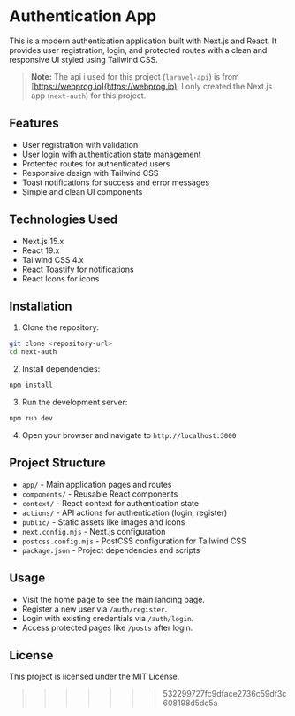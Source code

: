 # Authentication App


This is a modern authentication application built with Next.js and React. It provides user registration, login, and protected routes with a clean and responsive UI styled using Tailwind CSS.

> **Note:** The api i used for this project (`laravel-api`) is from [https://webprog.io](https://webprog.io). I only created the Next.js app (`next-auth`) for this project.

## Features

- User registration with validation
- User login with authentication state management
- Protected routes for authenticated users
- Responsive design with Tailwind CSS
- Toast notifications for success and error messages
- Simple and clean UI components

## Technologies Used

- Next.js 15.x
- React 19.x
- Tailwind CSS 4.x
- React Toastify for notifications
- React Icons for icons

## Installation

1. Clone the repository:

```bash
git clone <repository-url>
cd next-auth
```

2. Install dependencies:

```bash
npm install
```

3. Run the development server:

```bash
npm run dev
```

4. Open your browser and navigate to `http://localhost:3000`

## Project Structure

- `app/` - Main application pages and routes
- `components/` - Reusable React components
- `context/` - React context for authentication state
- `actions/` - API actions for authentication (login, register)
- `public/` - Static assets like images and icons
- `next.config.mjs` - Next.js configuration
- `postcss.config.mjs` - PostCSS configuration for Tailwind CSS
- `package.json` - Project dependencies and scripts

## Usage

- Visit the home page to see the main landing page.
- Register a new user via `/auth/register`.
- Login with existing credentials via `/auth/login`.
- Access protected pages like `/posts` after login.

## License

This project is licensed under the MIT License.
>>>>>>> 532299727fc9dface2736c59df3c608198d5dc5a
